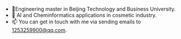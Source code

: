 - 👋Engineering master in Beijing Technology and Business University.
- 👀 AI and Cheminformatics applications in cosmetic industry.
- 📫 You can get in touch with me via sending emails to 1253259900@qq.com.
